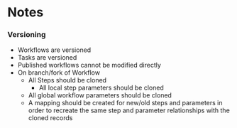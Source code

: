 # Notes

### Versioning
* Workflows are versioned
* Tasks are versioned
* Published workflows cannot be modified directly
* On branch/fork of Workflow
  * All Steps should be cloned
    * All local step parameters should be cloned
  * All global workflow parameters should be cloned
  * A mapping should be created for new/old steps and parameters in order to recreate the same step and parameter relationships with the cloned records
